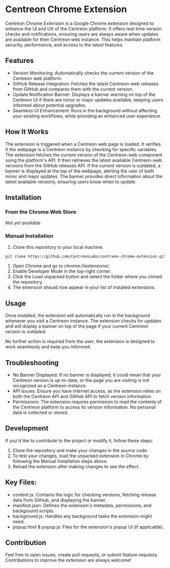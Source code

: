 # Centreon Chrome Extension

Centreon Chrome Extension is a Google Chrome extension designed to enhance the UI and UX of the Centreon platform. It offers real-time version checks and notifications, ensuring users are always aware when updates are available for their Centreon web instance. This helps maintain platform security, performance, and access to the latest features.

## Features

- Version Monitoring: Automatically checks the current version of the Centreon web platform.
- GitHub Release Integration: Fetches the latest Centreon-web releases from GitHub and compares them with the current version.
- Update Notification Banner: Displays a banner warning on top of the Centreon UI if there are minor or major updates available, keeping users informed about potential upgrades.
- Seamless UI Enhancement: Runs in the background without affecting your existing workflows, while providing an enhanced user experience.

## How It Works

The extension is triggered when a Centreon web page is loaded.
It verifies if the webpage is a Centreon instance by checking for specific variables.
The extension fetches the current version of the Centreon-web component using the platform's API.
It then retrieves the latest available Centreon-web versions from the GitHub releases API.
If the current version is outdated, a banner is displayed at the top of the webpage, alerting the user of both minor and major updates.
The banner provides direct information about the latest available versions, ensuring users know when to update.

## Installation

### From the Chrome Web Store

_Not yet available_

### Manual Installation

1. Clone this repository to your local machine.
```bash
git clone https://github.com/CentreonLabs/centreon-chrome-extension.git
```
1. Open Chrome and go to chrome://extensions/.
1. Enable Developer Mode in the top-right corner.
1. Click the Load unpacked button and select the folder where you cloned the repository.
1. The extension should now appear in your list of installed extensions.

## Usage

Once installed, the extension will automatically run in the background whenever you visit a Centreon instance. The extension checks for updates and will display a banner on top of the page if your current Centreon version is outdated.

No further action is required from the user; the extension is designed to work seamlessly and keep you informed.

## Troubleshooting

- No Banner Displayed: If no banner is displayed, it could mean that your Centreon version is up-to-date, or the page you are visiting is not recognized as a Centreon instance.
- API Issues: Ensure you have internet access, as the extension relies on both the Centreon API and GitHub API to fetch version information.
- Permissions: The extension requires permission to read the contents of the Centreon platform to access its version information. No personal data is collected or stored.

## Development

If you'd like to contribute to the project or modify it, follow these steps:

1. Clone the repository and make your changes in the source code.
1. To test your changes, load the unpacked extension in Chrome by following the Manual Installation steps above.
1. Reload the extension after making changes to see the effect.

## Key Files:
- content.js: Contains the logic for checking versions, fetching release data from GitHub, and displaying the banner.
- manifest.json: Defines the extension's metadata, permissions, and background scripts.
- background.js: Handles any background tasks the extension might need.
- popup.html & popup.js: Files for the extension's popup UI (if applicable).

## Contribution

Feel free to open issues, create pull requests, or submit feature requests. Contributions to improve the extension are always welcome!
